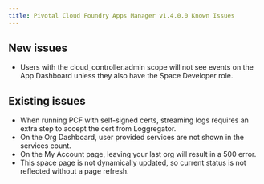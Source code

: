 ```yaml
---
title: Pivotal Cloud Foundry Apps Manager v1.4.0.0 Known Issues
---
```


## New issues

* Users with the cloud_controller.admin scope will not see events on the App Dashboard unless they also have the Space Developer role. 

## Existing issues

* When running PCF with self-signed certs, streaming logs requires an extra step to accept the cert from Loggregator. 
* On the Org Dashboard, user provided services are not shown in the services count.
* On the My Account page, leaving your last org will result in a 500 error.
* This space page is not dynamically updated, so current status is not reflected without a page refresh.